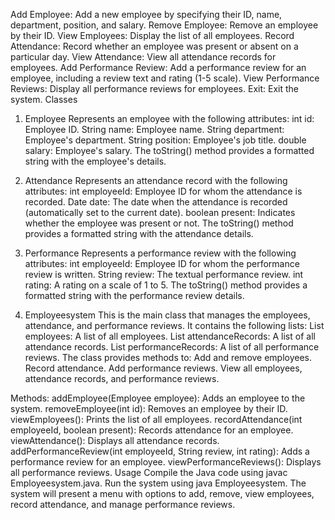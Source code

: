 Add Employee: Add a new employee by specifying their ID, name, department, position, and salary.
Remove Employee: Remove an employee by their ID.
View Employees: Display the list of all employees.
Record Attendance: Record whether an employee was present or absent on a particular day.
View Attendance: View all attendance records for employees.
Add Performance Review: Add a performance review for an employee, including a review text and rating (1-5 scale).
View Performance Reviews: Display all performance reviews for employees.
Exit: Exit the system.
Classes
1. Employee
Represents an employee with the following attributes:
int id: Employee ID.
String name: Employee name.
String department: Employee's department.
String position: Employee's job title.
double salary: Employee's salary.
The toString() method provides a formatted string with the employee's details.

2. Attendance
Represents an attendance record with the following attributes:
int employeeId: Employee ID for whom the attendance is recorded.
Date date: The date when the attendance is recorded (automatically set to the current date).
boolean present: Indicates whether the employee was present or not.
The toString() method provides a formatted string with the attendance details.

3. Performance
Represents a performance review with the following attributes:
int employeeId: Employee ID for whom the performance review is written.
String review: The textual performance review.
int rating: A rating on a scale of 1 to 5.
The toString() method provides a formatted string with the performance review details.

4. Employeesystem
This is the main class that manages the employees, attendance, and performance reviews. It contains the following lists:
List<Employee> employees: A list of all employees.
List<Attendance> attendanceRecords: A list of all attendance records.
List<Performance> performanceRecords: A list of all performance reviews.
The class provides methods to:
Add and remove employees.
Record attendance.
Add performance reviews.
View all employees, attendance records, and performance reviews.

Methods:
addEmployee(Employee employee): Adds an employee to the system.
removeEmployee(int id): Removes an employee by their ID.
viewEmployees(): Prints the list of all employees.
recordAttendance(int employeeId, boolean present): Records attendance for an employee.
viewAttendance(): Displays all attendance records.
addPerformanceReview(int employeeId, String review, int rating): Adds a performance review for an employee.
viewPerformanceReviews(): Displays all performance reviews.
Usage
Compile the Java code using javac Employeesystem.java.
Run the system using java Employeesystem.
The system will present a menu with options to add, remove, view employees, record attendance, and manage performance reviews.
